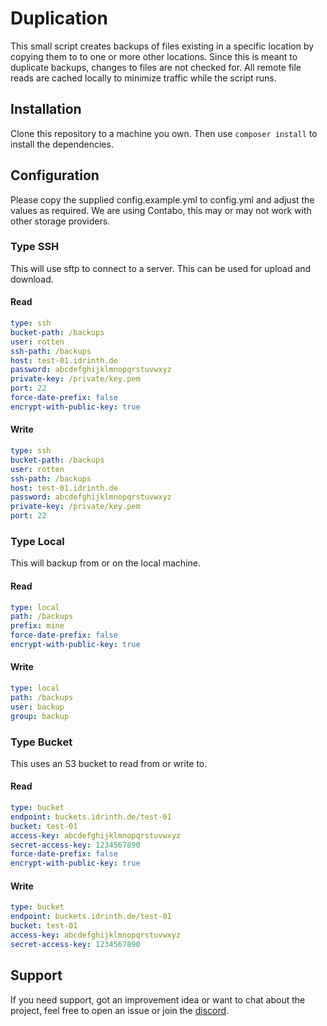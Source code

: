# Duplication

This small script creates backups of files existing in a specific location by copying them to to one or more other locations. Since this is meant to duplicate backups, changes to files are not checked for. All remote file reads are cached locally to minimize traffic while the script runs.

## Installation

Clone this repository to a machine you own. Then use `composer install` to install the dependencies.

## Configuration

Please copy the supplied config.example.yml to config.yml and adjust the values as required. We are using Contabo, this may or may not work with other storage providers.

### Type SSH

This will use sftp to connect to a server. This can be used for upload and download.

#### Read

```yml
type: ssh
bucket-path: /backups
user: rotten
ssh-path: /backups
host: test-01.idrinth.de
password: abcdefghijklmnopqrstuvwxyz
private-key: /private/key.pem
port: 22
force-date-prefix: false
encrypt-with-public-key: true
```
#### Write
```yml
type: ssh
bucket-path: /backups
user: rotten
ssh-path: /backups
host: test-01.idrinth.de
password: abcdefghijklmnopqrstuvwxyz
private-key: /private/key.pem
port: 22
```

### Type Local

This will backup from or on the local machine.

#### Read

```yml
type: local
path: /backups
prefix: mine
force-date-prefix: false
encrypt-with-public-key: true
```

#### Write

```yml
type: local
path: /backups
user: backup
group: backup
```

### Type Bucket

This uses an S3 bucket to read from or write to.

#### Read

```yml
type: bucket
endpoint: buckets.idrinth.de/test-01
bucket: test-01
access-key: abcdefghijklmnopqrstuvwxyz
secret-access-key: 1234567890
force-date-prefix: false
encrypt-with-public-key: true
```

#### Write

```yml
type: bucket
endpoint: buckets.idrinth.de/test-01
bucket: test-01
access-key: abcdefghijklmnopqrstuvwxyz
secret-access-key: 1234567890
```

## Support

If you need support, got an improvement idea or want to chat about the project, feel free to open an issue or join the [discord](https://discord.gg/xHSF8CGPTh).
